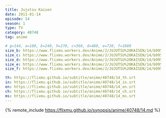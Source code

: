 ```yaml
---
title: Jujutsu Kaisen
date: 2011-01-14
episode: 14
season: 1
type: TV
category: 40748
tag: anime

# g=144, a=180, b=240, h=270, c=360, d=480, e=720, f=1080
size_b: https://www.flixmu.workers.dev/Anime/J/JUJUTSU%20KAISEN/14/b995055c3dccad98b80da5ef52981e49_3935010.mp4
size_c: https://www.flixmu.workers.dev/Anime/J/JUJUTSU%20KAISEN/14/b995055c3dccad98b80da5ef52981e49_3935009.mp4
size_d: https://www.flixmu.workers.dev/Anime/J/JUJUTSU%20KAISEN/14/b995055c3dccad98b80da5ef52981e49_3935011.mp4
size_e: https://www.flixmu.workers.dev/Anime/J/JUJUTSU%20KAISEN/14/b995055c3dccad98b80da5ef52981e49_3935012.mp4
size_f: https://www.flixmu.workers.dev/Anime/J/JUJUTSU%20KAISEN/14/b995055c3dccad98b80da5ef52981e49_3935013.mp4

th: https://flixmu.github.io/subtitle/anime/40748/14_th.srt
in: https://flixmu.github.io/subtitle/anime/40748/14_in.srt
en: https://flixmu.github.io/subtitle/anime/40748/14_en.srt
ch: https://flixmu.github.io/subtitle/anime/40748/14_ch.srt
ms: https://flixmu.github.io/subtitle/anime/40748/14_ms.srt
---
```

{% remote_include https://flixmu.github.io/synopsis/anime/40748/14.md %}
